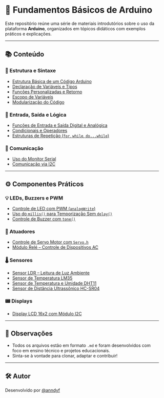 # 🧠 Fundamentos Básicos de Arduino

Este repositório reúne uma série de materiais introdutórios sobre o uso da plataforma **Arduino**, organizados em tópicos didáticos com exemplos práticos e explicações.

---

## 📚 Conteúdo

### 🔹 Estrutura e Sintaxe

- [Estrutura Básica de um Código Arduino](./Fundamentos%20Básicos/arduino_basico.md)
- [Declaração de Variáveis e Tipos](./Fundamentos%20Básicos/arduino_io_variaveis.md)
- [Funções Personalizadas e Retorno](./Fundamentos%20Básicos/arduino_funcoes_personalizadas.md)
- [Escopo de Variáveis](./Fundamentos%20Básicos/arduino_escopo_variaveis.md)
- [Modularização do Código](./Fundamentos%20Básicos/arduino_modularizacao.md)

### 🔹 Entrada, Saída e Lógica

- [Funções de Entrada e Saída Digital e Analógica](./Fundamentos%20Básicos/arduino_io_variaveis.md)
- [Condicionais e Operadores](./Fundamentos%20Básicos/arduino_condicionais_operadores.md)
- [Estruturas de Repetição (`for`, `while`, `do...while`)](./Fundamentos%20Básicos/arduino_estruturas_repeticao.md)

### 🔹 Comunicação

- [Uso do Monitor Serial](./Fundamentos%20Básicos/arduino_monitor_serial.md)
- [Comunicação via I2C](./Fundamentos%20Básicos/arduino_comunicacao_i2c.md)

---

## ⚙️ Componentes Práticos

### 💡 LEDs, Buzzers e PWM

- [Controle de LED com PWM (`analogWrite`)](./Fundamentos%20Básicos/arduino_led_pwm_fade.md)
- [Uso do `millis()` para Temporização Sem `delay()`](./Fundamentos%20Básicos/arduino_millis_tempo.md)
- [Controle de Buzzer com `tone()`](./Fundamentos%20Básicos/arduino_buzzer_tone.md)

### 🔧 Atuadores

- [Controle de Servo Motor com `Servo.h`](./Fundamentos%20Básicos/arduino_servo_motor.md)
- [Módulo Relé – Controle de Dispositivos AC](./Fundamentos%20Básicos/arduino_modulo_rele.md)

### 🌡️ Sensores

- [Sensor LDR – Leitura de Luz Ambiente](./Fundamentos%20Básicos/arduino_sensor_ldr.md)
- [Sensor de Temperatura LM35](./Fundamentos%20Básicos/arduino_sensor_temperatura_lm35.md)
- [Sensor de Temperatura e Umidade DHT11](./Fundamentos%20Básicos/arduino_sensor_dht11.md)
- [Sensor de Distância Ultrassônico HC-SR04](./Fundamentos%20Básicos/arduino_sensor_ultrassonico.md)

### 📟 Displays

- [Display LCD 16x2 com Módulo I2C](./Fundamentos%20Básicos/arduino_display_lcd_i2c.md)

---

## 📎 Observações

- Todos os arquivos estão em formato `.md` e foram desenvolvidos com foco em ensino técnico e projetos educacionais.
- Sinta-se à vontade para clonar, adaptar e contribuir!

---

## 🛠️ Autor

Desenvolvido por [@anndyf](https://github.com/anndyf)
